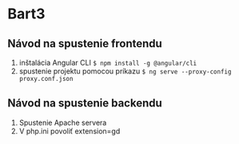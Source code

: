 # Bart3


## Návod na spustenie frontendu

1. inštalácia Angular CLI ```$ npm install -g @angular/cli```  
2. spustenie projektu pomocou príkazu ```$ ng serve --proxy-config proxy.conf.json```

## Návod na spustenie backendu
1. Spustenie Apache servera
2. V php.ini povoliť extension=gd

